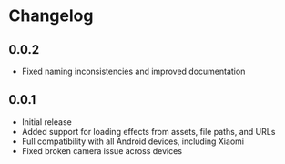 # Changelog

## 0.0.2
- Fixed naming inconsistencies and improved documentation

## 0.0.1
- Initial release
- Added support for loading effects from assets, file paths, and URLs
- Full compatibility with all Android devices, including Xiaomi
- Fixed broken camera issue across devices
